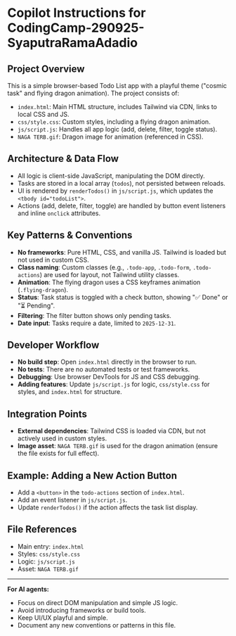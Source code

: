 # Copilot Instructions for CodingCamp-290925-SyaputraRamaAdadio

## Project Overview
This is a simple browser-based Todo List app with a playful theme ("cosmic task" and flying dragon animation). The project consists of:
- `index.html`: Main HTML structure, includes Tailwind via CDN, links to local CSS and JS.
- `css/style.css`: Custom styles, including a flying dragon animation.
- `js/script.js`: Handles all app logic (add, delete, filter, toggle status).
- `NAGA TERB.gif`: Dragon image for animation (referenced in CSS).

## Architecture & Data Flow
- All logic is client-side JavaScript, manipulating the DOM directly.
- Tasks are stored in a local array (`todos`), not persisted between reloads.
- UI is rendered by `renderTodos()` in `js/script.js`, which updates the `<tbody id="todoList">`.
- Actions (add, delete, filter, toggle) are handled by button event listeners and inline `onclick` attributes.

## Key Patterns & Conventions
- **No frameworks**: Pure HTML, CSS, and vanilla JS. Tailwind is loaded but not used in custom CSS.
- **Class naming**: Custom classes (e.g., `.todo-app`, `.todo-form`, `.todo-actions`) are used for layout, not Tailwind utility classes.
- **Animation**: The flying dragon uses a CSS keyframes animation (`.flying-dragon`).
- **Status**: Task status is toggled with a check button, showing "✅ Done" or "⏳ Pending".
- **Filtering**: The filter button shows only pending tasks.
- **Date input**: Tasks require a date, limited to `2025-12-31`.

## Developer Workflow
- **No build step**: Open `index.html` directly in the browser to run.
- **No tests**: There are no automated tests or test frameworks.
- **Debugging**: Use browser DevTools for JS and CSS debugging.
- **Adding features**: Update `js/script.js` for logic, `css/style.css` for styles, and `index.html` for structure.

## Integration Points
- **External dependencies**: Tailwind CSS is loaded via CDN, but not actively used in custom styles.
- **Image asset**: `NAGA TERB.gif` is used for the dragon animation (ensure the file exists for full effect).

## Example: Adding a New Action Button
- Add a `<button>` in the `todo-actions` section of `index.html`.
- Add an event listener in `js/script.js`.
- Update `renderTodos()` if the action affects the task list display.

## File References
- Main entry: `index.html`
- Styles: `css/style.css`
- Logic: `js/script.js`
- Asset: `NAGA TERB.gif`

---
**For AI agents:**
- Focus on direct DOM manipulation and simple JS logic.
- Avoid introducing frameworks or build tools.
- Keep UI/UX playful and simple.
- Document any new conventions or patterns in this file.
